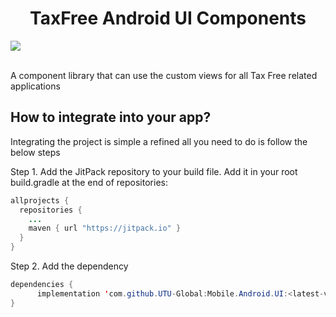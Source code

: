<h1 align="center">TaxFree Android UI Components</h1>

<p align="center">
  
  <a href="https://jitpack.io/#UTU-Global/Mobile.Android.UI"> <img src="https://jitpack.io/v/UTU-Global/Mobile.Android.UI.svg" /></a>

  <br />
    A component library that can use the custom views for all Tax Free related applications
</p>

## How to integrate into your app?
Integrating the project is simple a refined all you need to do is follow the below steps

Step 1. Add the JitPack repository to your build file. Add it in your root build.gradle at the end of repositories:

```java
allprojects {
  repositories {
    ...
    maven { url "https://jitpack.io" }
  }
}
```
Step 2. Add the dependency
```java
dependencies {
      implementation 'com.github.UTU-Global:Mobile.Android.UI:<latest-version>'
}
```
